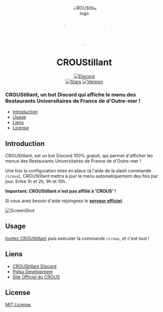 <div align="center">
    <a href="https://discord.gg/tFr2B6EezM"><img src="https://media.discordapp.net/attachments/1042168987330547743/1048548540449816667/CCROUStillant_Logo.png" alt="CROUStillant logo" height="128" style="border-radius: 50%"></a>
    <h1>CROUStillant</h1>
</div>
<div align="center">
        <a href="https://discord.gg/tFr2B6EezM"><img src="https://img.shields.io/discord/1042162372527271947?color=blue&label=CROUStillant Discord&logo=discord&style=for-the-badge" alt="Discord"></a>
        <br>
        <a href="https://github.com/Polsulpicien/CROUStillant"><img src="https://img.shields.io/github/stars/Polsulpicien/CROUStillant?style=for-the-badge" alt="Stars"></a>
        <a href="https://github.com/Polsulpicien/CROUStillant"><img src="https://img.shields.io/github/v/release/polsulpicien/CROUStillant?color=red&label=Version&logo=github&style=for-the-badge" alt="Version"></a>
        <br>
</div>
<p align="center">
    <h3>CROUStillant, un bot Discord qui affiche le menu des Restaurants Universitaires de France de d'Outre-mer !</h3>
</p>

  - [Introduction](https://github.com/Polsulpicien/CROUStillant/#introduction)  
  - [Usage](https://github.com/Polsulpicien/CROUStillant/#usage) 
  - [Liens](https://github.com/Polsulpicien/CROUStillant/#liens)  
  - [License](https://github.com/Polsulpicien/CROUStillant/#license) 

## Introduction  

CROUStillant, est un bot Discord 100% gratuit, qui permet d'afficher les menus des Restaurants Universitaires de France de d'Outre-mer !  

Une fois la configuration mise en place (à l'aide de la slash commande `/crous`), CROUStillant mettra à jour le menu automatiquement deu fois par jour. Entre 1h et 2h, 9h et 10h. 


**Important: CROUStillant n'est pas affilié à 'CROUS' !**  
   
   
Si vous avez besoin d'aide rejoingnez le **[serveur officiel](https://discord.gg/tFr2B6EezM)**.   

![ScreenShot](https://media.discordapp.net/attachments/803308630404235264/1025805965989257386/unknown.png?width=616&height=670)


## Usage

[Invitez CROUStillant](https://discord.com/api/oauth2/authorize?client_id=1024564077068025867&permissions=277025704000&scope=bot%20applications.commands) puis exécuter la commande `/crous`, et c'est tout !

## Liens

- [CROUStillant Discord](https://discord.gg/tFr2B6EezM)
- [Polsu Development](https://discord.gg/xm9QX3Q)
- [Site Officiel du CROUS](https://www.crous-reims.fr/)


## License

[MIT License](https://github.com/Polsulpicien/CROUStillant/blob/main/LICENSE).